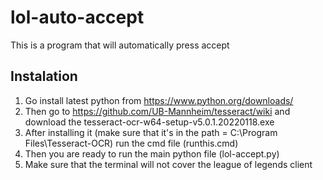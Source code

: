 # lol-auto-accept
This is a program that will automatically press accept

## Instalation
1) Go install latest python from https://www.python.org/downloads/
2) Then go to https://github.com/UB-Mannheim/tesseract/wiki and download the tesseract-ocr-w64-setup-v5.0.1.20220118.exe
3) After installing it (make sure that it's in the path = C:\Program Files\Tesseract-OCR) run the cmd file (runthis.cmd)
4) Then you are ready to run the main python file (lol-accept.py)
5) Make sure that the terminal will not cover the league of legends client
